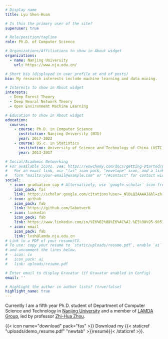 ```yaml
---
# Display name
title: Lyu Shen-Huan 

# Is this the primary user of the site?
superuser: true

# Role/position/tagline
role: Ph.D. of Computer Science

# Organizations/Affiliations to show in About widget
organizations:
  - name: Nanjing University
    url: https://www.nju.edu.cn/

# Short bio (displayed in user profile at end of posts)
bio: My research interests include machine learning and data mining.

# Interests to show in About widget
interests:
  - Deep Forest Theory
  - Deep Neural Network Theory
  - Open Environment Machine Learning

# Education to show in About widget
education:
  courses:
    - course: Ph.D. in Computer Science
      institution: Nanjing University (NJU)
      year: 2017-2022
    - course: BS.c. in Statistics
      institution: University of Science and Technology of China (USTC)
      year: 2013-2017

# Social/Academic Networking
# For available icons, see: https://wowchemy.com/docs/getting-started/page-builder/#icons
#   For an email link, use "fas" icon pack, "envelope" icon, and a link in the
#   form "mailto:your-email@example.com" or "/#contact" for contact widget.
social:
  - icon: graduation-cap # Alternatively, use `google-scholar` icon from `ai` icon pack
    icon_pack: fas
    link: https://scholar.google.com/citations?user=_NlDLQIAAAAJ&hl=zh-CN
  - icon: github
    icon_pack: fab
    link: https://github.com/SabotuerH
  - icon: linkedin
    icon_pack: fab
    link: https://www.linkedin.com/in/%E6%B2%88%E6%AC%A2-%E5%90%95-90519419a/
  - icon: email
    icon_pack: fab
    link: lvsh@lamda.nju.edu.cn
# Link to a PDF of your resume/CV.
# To use: copy your resume to `static/uploads/resume.pdf`, enable `ai` icons in `params.toml`,
# and uncomment the lines below.
# - icon: cv
#   icon_pack: ai
#   link: uploads/resume.pdf

# Enter email to display Gravatar (if Gravatar enabled in Config)
email: ''

# Highlight the author in author lists? (true/false)
highlight_name: true
---
```


Currently I am a fifth year Ph.D. student of Department of Computer Science and Technology in [Nanjing University](https://www.nju.edu.cn/main.htm) and a member of [LAMDA Group](http://www.lamda.nju.edu.cn/CH.MainPage.ashx), led by professor [Zhi-Hua Zhou](https://cs.nju.edu.cn/zhouzh/index.htm).

{{< icon name="download" pack="fas" >}} Download my {{< staticref "uploads/demo_resume.pdf" "newtab" >}}resumé{{< /staticref >}}.
